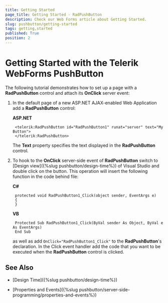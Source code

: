 ```yaml
---
title: Getting Started
page_title: Getting Started - RadPushButton
description: Check our Web Forms article about Getting Started.
slug: pushbutton/getting-started
tags: getting,started
published: True
position: 2
---
```

 
# Getting Started with the Telerik WebForms PushButton

The following tutorial demonstrates how to set up a page with a **RadPushButton** control and attach its **OnClick** server event:

1. In the default page of a new ASP.NET AJAX-enabled Web Application add a **RadPushButton** control:

	**ASP.NET**	
	
		<telerik:RadPushButton id="RadPushButton1" runat="server" text="My Button">
		</telerik:RadPushButton>	

	The **Text** property specifies the text displayed in the **RadPushButton** control.

1. To hook to the **OnClick** server-side event of **RadPushButton** switch to [Design view]({%slug pushbutton/design-time%}) of Visual Studio and double click on the button. This operation will insert the following function in the code behind file:

	**C#**
	
		protected void RadPushButton1_Click(object sender, EventArgs e)
		{
		}

	**VB**
	
		Protected Sub RadPushButton1_Click(ByVal sender As Object, ByVal e As EventArgs)
		End Sub

	as well as add `OnClick="RadPushButton1_Click"` to the **RadPushButton**'s declaration. In the Click event handler add the code that you want to be executed when the **RadPushButton** control is clicked.

## See Also

 * [Design Time]({%slug pushbutton/design-time%})

 * [Properties and Events]({%slug pushbutton/server-side-programming/properties-and-events%})
